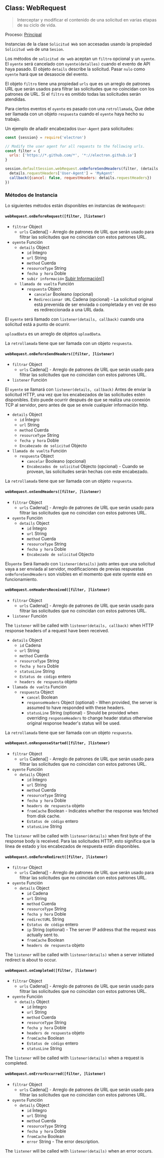 ## Class: WebRequest

> Interceptar y modificar el contenido de una solicitud en varias etapas de su ciclo de vida.

Proceso: [Principal](../glossary.md#main-process)

Instancias de la clase `Solicitud Web` son accesadas usando la propiedad `Solicitud web` de una `Sesion`.

Los métodos de `solicitud de web` aceptan un `filtro` opcional y un `oyente`. El `oyente` será cancelado con `oyente(detalles)` cuando el evento de API haya pasado. El objeto `details` describe la solicitud. Pasar `nulo` como `oyente` hará que se desasocie del evento.

El objeto `filtro` tiene una propiedad `urls` que es un arreglo de patrones URL que serán usados para filtrar las solicitudes que no coincidan con los patrones de URL. Si el `filtro` es omitido todas las solicitudes serán atendidas.

Para ciertos eventos el `oyente` es pasado con una `retrollamada`, Que debe ser llamada con un objeto `respuesta` cuando el `oyente` haya hecho su trabajo.

Un ejemplo de añadir encabezados `User-Agent` para solicitudes:

```javascript
const {session} = require('electron')

// Modify the user agent for all requests to the following urls.
const filter = {
  urls: ['https://*.github.com/*', '*://electron.github.io']
}

session.defaultSession.webRequest.onBeforeSendHeaders(filter, (details, callback) => {
  details.requestHeaders['User-Agent'] = 'MyAgent'
  callback({cancel: false, requestHeaders: details.requestHeaders})
})
```

### Métodos de Instancia

Lo siguientes métodos están disponibles en instancias de `WebRequest`:

#### `webRequest.onBeforeRequest([filter, ]listener)`

* `filtrar` Object 
  * `urls` Cadena[] - Arreglo de patrones de URL que serán usado para filtrar las solicitudes que no coincidan con estos patrones URL.
* `oyente` Función 
  * `details` Object 
    * `id` Íntegro
    * `url` String
    * `method` Cuerda
    * `resourceType` String
    * `fecha y hora` Doble
    * `subir información` [Subir Información[]](structures/upload-data.md)
  * `llamada de vuelta` Función 
    * `respuesta` Object 
      * `cancelar` Booleano (opcional)
      * `Redireccionar URL` Cadena (opcional) - La solicitud original está prevenida de ser enviada o completada y en vez de eso es redireccionada a una URL dada.

El `oyente` será llamado con `listener(details, callback)` cuando una solicitud está a punto de ocurrir.

`uploadData` es un arreglo de objetos `uploadData`.

La `retrollamada` tiene que ser llamada con un objeto `respuesta`.

#### `webRequest.onBeforeSendHeaders([filter, ]listener)`

* `filtrar` Object 
  * `urls` Cadena[] - Arreglo de patrones de URL que serán usado para filtrar las solicitudes que no coincidan con estos patrones URL.
* `listener` Función

El `oyente` se llamará con `listener(details, callback)` Antes de enviar la solicitud HTTP, una vez que los encabezados de las solicitudes estén disponibles. Esto puede ocurrir después de que se realiza una conexión TCP al servidor, pero antes de que se envíe cualquier información http.

* `details` Object 
  * `id` Íntegro
  * `url` String
  * `method` Cuerda
  * `resourceType` String
  * `fecha y hora` Doble
  * `Encabezado de solicitud` Objecto
* `llamada de vuelta` Función 
  * `respuesta` Object 
    * `cancelar` Booleano (opcional)
    * `Encabezados de solicitud` Objecto (opcional) - Cuando se provean, las solicitudes serán hechas con este encabezado.

La `retrollamada` tiene que ser llamada con un objeto `respuesta`.

#### `webRequest.onSendHeaders([filter, ]listener)`

* `filtrar` Object 
  * `urls` Cadena[] - Arreglo de patrones de URL que serán usado para filtrar las solicitudes que no coincidan con estos patrones URL.
* `oyente` Función 
  * `details` Object 
    * `id` Íntegro
    * `url` String
    * `method` Cuerda
    * `resourceType` String
    * `fecha y hora` Doble
    * `Encabezado de solicitud` Objecto

El`oyente` Será llamado con `listener(details)` justo antes que una solicitud vaya a ser enviada al servidor, modificaciones de previas respuestas `onBeforeSendHeaders` son visibles en el momento que este oyente esté en funcionamiento.

#### `webRequest.onHeadersReceived([filter, ]listener)`

* `filtrar` Object 
  * `urls` Cadena[] - Arreglo de patrones de URL que serán usado para filtrar las solicitudes que no coincidan con estos patrones URL.
* `listener` Función

The `listener` will be called with `listener(details, callback)` when HTTP response headers of a request have been received.

* `details` Object 
  * `id` Cadena
  * `url` String
  * `method` Cuerda
  * `resourceType` String
  * `fecha y hora` Doble
  * `statusLine` String
  * `Estatus de código` entero
  * `headers de respuesta` objeto
* `llamada de vuelta` Función 
  * `respuesta` Object 
    * `cancel` Boolean
    * `responseHeaders` Object (optional) - When provided, the server is assumed to have responded with these headers.
    * `statusLine` String (optional) - Should be provided when overriding `responseHeaders` to change header status otherwise original response header's status will be used.

La `retrollamada` tiene que ser llamada con un objeto `respuesta`.

#### `webRequest.onResponseStarted([filter, ]listener)`

* `filtrar` Object 
  * `urls` Cadena[] - Arreglo de patrones de URL que serán usado para filtrar las solicitudes que no coincidan con estos patrones URL.
* `oyente` Función 
  * `details` Object 
    * `id` Íntegro
    * `url` String
    * `method` Cuerda
    * `resourceType` String
    * `fecha y hora` Doble
    * `headers de respuesta` objeto
    * `fromCache` Boolean - Indicates whether the response was fetched from disk cache.
    * `Estatus de código` entero
    * `statusLine` String

The `listener` will be called with `listener(details)` when first byte of the response body is received. Para las solicitudes HTTP, esto significa que la línea de estado y los encabezados de respuesta están disponibles.

#### `webRequest.onBeforeRedirect([filter, ]listener)`

* `filtrar` Object 
  * `urls` Cadena[] - Arreglo de patrones de URL que serán usado para filtrar las solicitudes que no coincidan con estos patrones URL.
* `oyente` Función 
  * `details` Object 
    * `id` Cadena
    * `url` String
    * `method` Cuerda
    * `resourceType` String
    * `fecha y hora` Doble
    * `redirectURL` String
    * `Estatus de código` entero
    * `ip` String (optional) - The server IP address that the request was actually sent to.
    * `fromCache` Boolean
    * `headers de respuesta` objeto

The `listener` will be called with `listener(details)` when a server initiated redirect is about to occur.

#### `webRequest.onCompleted([filter, ]listener)`

* `filtrar` Object 
  * `urls` Cadena[] - Arreglo de patrones de URL que serán usado para filtrar las solicitudes que no coincidan con estos patrones URL.
* `oyente` Función 
  * `details` Object 
    * `id` Íntegro
    * `url` String
    * `method` Cuerda
    * `resourceType` String
    * `fecha y hora` Doble
    * `headers de respuesta` objeto
    * `fromCache` Boolean
    * `Estatus de código` entero
    * `statusLine` String

The `listener` will be called with `listener(details)` when a request is completed.

#### `webRequest.onErrorOccurred([filter, ]listener)`

* `filtrar` Object 
  * `urls` Cadena[] - Arreglo de patrones de URL que serán usado para filtrar las solicitudes que no coincidan con estos patrones URL.
* `oyente` Función 
  * `details` Object 
    * `id` Íntegro
    * `url` String
    * `method` Cuerda
    * `resourceType` String
    * `fecha y hora` Doble
    * `fromCache` Boolean
    * `error` String - The error description.

The `listener` will be called with `listener(details)` when an error occurs.